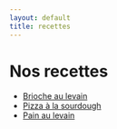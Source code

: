 ```yaml
---
layout: default
title: recettes
---
```

# Nos recettes

* [Brioche au levain](brioche.html)
* [Pizza à la sourdough](pizza.html)
* [Pain au levain](pain.html)
